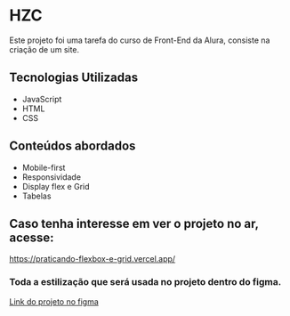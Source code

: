 # HZC

Este projeto foi uma tarefa do curso de Front-End da Alura, consiste na criação de um site.

## Tecnologias Utilizadas
* JavaScript
* HTML
* CSS

## Conteúdos abordados
* Mobile-first
* Responsividade
* Display flex e Grid
* Tabelas

## Caso tenha interesse em ver o projeto no ar, acesse:

https://praticando-flexbox-e-grid.vercel.app/


### Toda a estilização que será usada no projeto dentro do figma.

[Link do projeto no figma](https://www.figma.com/file/ibWktwVpnog76rMYOdVhks/Dispondo-elementos-com-flexbox-e-grid?node-id=54%3A2358)

